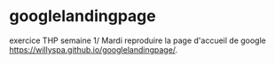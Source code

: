 # googlelandingpage
exercice THP semaine 1/ Mardi
reproduire la page d'accueil de google 
 https://willyspa.github.io/googlelandingpage/. 
